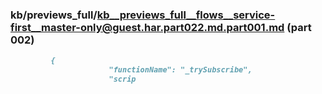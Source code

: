 ### kb/previews_full/kb__previews_full__flows__service-first__master-only@guest.har.part022.md.part001.md (part 002)

```md
         {
                      "functionName": "_trySubscribe",
                      "scrip
```

```
